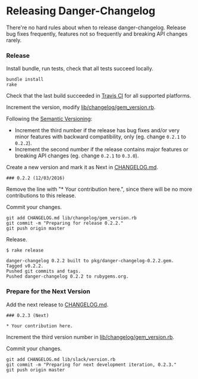 # Releasing Danger-Changelog

There're no hard rules about when to release danger-changelog. Release bug fixes frequently, features not so frequently and breaking API changes rarely.

### Release

Install bundle, run tests, check that all tests succeed locally.

```
bundle install
rake
```

Check that the last build succeeded in [Travis CI](https://travis-ci.org/dblock/danger-changelog) for all supported platforms.

Increment the version, modify [lib/changelog/gem_version.rb](lib/changelog/gem_version.rb).

Following the [Semantic Versioning](http://semver.org/):
*  Increment the third number if the release has bug fixes and/or very minor features with backward compatibility, only (eg. change `0.2.1` to `0.2.2`).
*  Increment the second number if the release contains major features or breaking API changes (eg. change `0.2.1` to `0.3.0`).

Create a new version and mark it as Next in [CHANGELOG.md](CHANGELOG.md).

```
### 0.2.2 (12/03/2016)
```

Remove the line with "* Your contribution here.", since there will be no more contributions to this release.

Commit your changes.

```
git add CHANGELOG.md lib/changelog/gem_version.rb
git commit -m "Preparing for release 0.2.2."
git push origin master
```

Release.

```
$ rake release

danger-changelog 0.2.2 built to pkg/danger-changelog-0.2.2.gem.
Tagged v0.2.2.
Pushed git commits and tags.
Pushed danger-changelog 0.2.2 to rubygems.org.
```

### Prepare for the Next Version

Add the next release to [CHANGELOG.md](CHANGELOG.md).

```
### 0.2.3 (Next)

* Your contribution here.
```

Increment the third version number in [lib/changelog/gem_version.rb](lib/changelog/gem_version.rb).

Commit your changes.

```
git add CHANGELOG.md lib/slack/version.rb
git commit -m "Preparing for next development iteration, 0.2.3."
git push origin master
```
